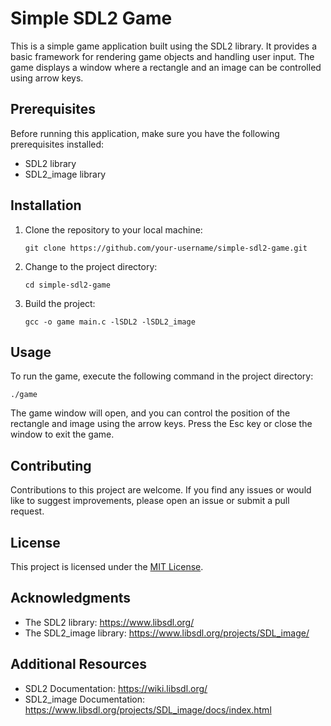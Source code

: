 # Simple SDL2 Game

This is a simple game application built using the SDL2 library. It provides a basic framework for rendering game objects and handling user input. The game displays a window where a rectangle and an image can be controlled using arrow keys.

## Prerequisites

Before running this application, make sure you have the following prerequisites installed:

- SDL2 library
- SDL2_image library

## Installation

1. Clone the repository to your local machine:

   ```
   git clone https://github.com/your-username/simple-sdl2-game.git
   ```

2. Change to the project directory:

   ```
   cd simple-sdl2-game
   ```

3. Build the project:

   ```
   gcc -o game main.c -lSDL2 -lSDL2_image
   ```

## Usage

To run the game, execute the following command in the project directory:

```
./game
```

The game window will open, and you can control the position of the rectangle and image using the arrow keys. Press the Esc key or close the window to exit the game.

## Contributing

Contributions to this project are welcome. If you find any issues or would like to suggest improvements, please open an issue or submit a pull request.

## License

This project is licensed under the [MIT License](LICENSE).

## Acknowledgments

- The SDL2 library: https://www.libsdl.org/
- The SDL2_image library: https://www.libsdl.org/projects/SDL_image/

## Additional Resources

- SDL2 Documentation: https://wiki.libsdl.org/
- SDL2_image Documentation: https://www.libsdl.org/projects/SDL_image/docs/index.html